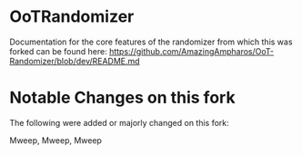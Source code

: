 # OoTRandomizer

Documentation for the core features of the randomizer from which this was forked can be found here: <https://github.com/AmazingAmpharos/OoT-Randomizer/blob/dev/README.md>

# Notable Changes on this fork

The following were added or majorly changed on this fork:

Mweep, Mweep, Mweep
